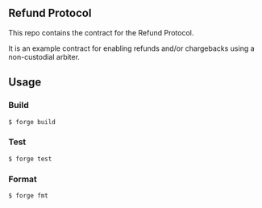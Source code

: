 ## Refund Protocol

This repo contains the contract for the Refund Protocol.

It is an example contract for enabling refunds and/or chargebacks using a non-custodial arbiter.

## Usage

### Build

```shell
$ forge build
```

### Test

```shell
$ forge test
```

### Format

```shell
$ forge fmt
```
